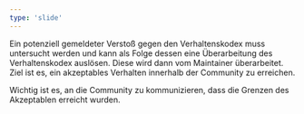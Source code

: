 ```yaml
---
type: 'slide'
---
```

Ein potenziell gemeldeter Verstoß gegen den Verhaltenskodex muss untersucht werden und kann als Folge dessen eine Überarbeitung des Verhaltenskodex auslösen. 
Diese wird dann vom Maintainer überarbeitet. Ziel ist es, ein akzeptables Verhalten innerhalb der Community zu erreichen.

Wichtig ist es, an die Community zu kommunizieren, dass die Grenzen des Akzeptablen erreicht wurden.